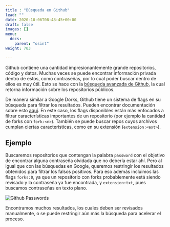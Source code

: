 ```yaml
---
title : "Búsqueda en Github"
lead: ""
date: 2020-10-06T08:48:45+00:00
draft: false
images: []
menu:
  docs:
    parent: "osint"
weight: 703

---
```


Github contiene una cantidad impresionantemente grande repositorios, código y datos. Muchas veces se puede
encontrar información privada dentro de estos, como contraseñas, por lo cual poder buscar dentro de
ellos es muy útil. Esto se hace con la [búsqueda avanzada de Github](https://github.com/search/advanced),
la cual retorna información sobre los repositorios públicos.

De manera similar a Google Dorks, Github tiene un sistema de flags en su búsqueda para filtrar los resultados.
Pueden encontrar documentación sobre esto [aquí](https://docs.github.com/en/github/searching-for-information-on-github/getting-started-with-searching-on-github).
En este caso, los flags disponibles están más enfocados a filtrar características importantes de un
repositorio (por ejemplo la cantidad de forks con `fork:<n>`). También se puede buscar repos cuyos archivos
cumplan ciertas características, como en su extensión (`extension:<ext>`).

## Ejemplo

Buscaremos repositorios que contengan la palabra `password` con el objetivo de encontrar alguna contraseña
olvidada que no debería estar ahí. Pero al igual que con las búsquedas en Google, queremos restringir
los resultados obtenidos para filtrar los falsos positivos. Para eso además incluimos las flags
`forks:0`, ya que un repositorio con forks probablemente está siendo revisado y la contraseña ya fue
encontrada, y `extension:txt`, pues buscamos contraseñas en texto plano.

![Github Passwords](../github-passwords.png)

Encontramos muchos resultados, los cuales deben ser revisados manualmente, o se puede restringir aún más
la búsqueda para acelerar el proceso.

